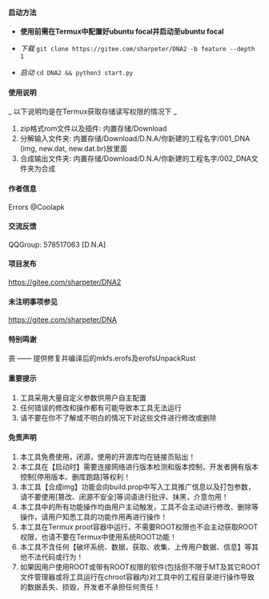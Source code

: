 
####  **启动方法** 

-  **使用前需在Termux中配置好ubuntu focal并启动至ubuntu focal** 

-  _下载_ 
`git clone https://gitee.com/sharpeter/DNA2 -b feature --depth 1`

-  _启动_ 
`cd DNA2 && python3 start.py`

####  **使用说明**
 _ 以下说明均是在Termux获取存储读写权限的情况下 _
1. zip格式rom文件以及插件:  内置存储/Download
2. 分解输入文件夹:  内置存储/Download/D.N.A/你新建的工程名字/001_DNA       (img, new.dat, new.dat.br)放里面
3. 合成输出文件夹:  内置存储/Download/D.N.A/你新建的工程名字/002_DNA文件夹为合成   



####  **作者信息** 
Errors @Coolapk

####  **交流反馈** 
QQGroup: 578517063 [D.N.A]

####  **项目发布** 
https://gitee.com/sharpeter/DNA2

####  **未注明事项参见** 
https://gitee.com/sharpeter/DNA

####  **特别鸣谢** 
丧 —— 提供修复并编译后的mkfs.erofs及erofsUnpackRust

####  **重要提示** 
1. 工具采用大量自定义参数供用户自主配置         
2. 任何错误的修改和操作都有可能导致本工具无法运行    
3. 请不要在你不了解或不明白的情况下对这些文件进行修改或删除

####  **免责声明** 
1. 本工具免费使用，闭源，使用的开源库均在链接页贴出！
2. 本工具在【启动时】需要连接网络进行版本检测和版本控制，开发者拥有版本控制[停用版本、删库跑路]等权利！
3. 本工具【合成img】功能会向build.prop中写入工具推广信息以及打包参数，请不要使用[篡改、闭源不安全]等词语进行批评、抹黑，介意勿用！
4. 本工具中的所有功能操作均由用户主动触发，工具不会主动进行修改、删除等操作，请用户知悉工具的功能作用再进行操作！
5. 本工具在Termux proot容器中运行，不需要ROOT权限也不会主动获取ROOT权限，也请不要在Termux中使用系统ROOT功能！
6. 本工具不含任何【破坏系统、数据，获取、收集、上传用户数据、信息】等其他不法代码或行为！
7. 如果因用户使用ROOT或带有ROOT权限的软件(包括但不限于MT及其它ROOT文件管理器或将工具运行在chroot容器内)对工具中的工程目录进行操作导致的数据丢失、损毁，开发者不承担任何责任！
